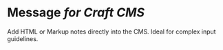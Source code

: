 # Message *for Craft CMS*
Add HTML or Markup notes directly into the CMS. Ideal for complex input guidelines.

